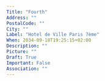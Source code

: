 ```yaml
---
Title: "Fourth"
Address: ""
PostalCode: ""
City: ""
Label: "Hotel de Ville Paris 7ème"
When: 2034-09-18T19:25:15+02:00
Description: ""
Picture: ""
Draft: True
Important: False
Association: ""
---
```

